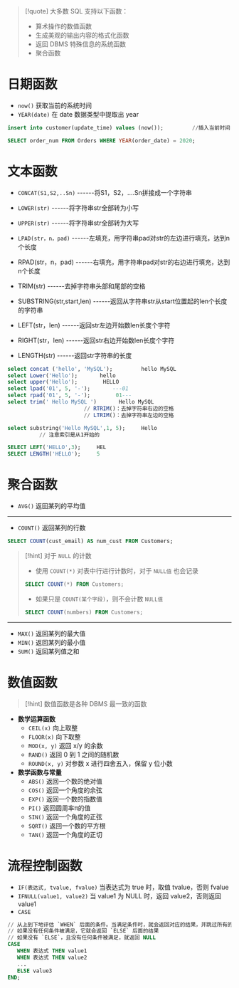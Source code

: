 >[!quote] 大多数 SQL 支持以下函数：
>- 算术操作的数值函数
>- 生成美观的输出内容的格式化函数
>- 返回 DBMS 特殊信息的系统函数
>- 聚合函数

# 日期函数
- `now()`  获取当前的系统时间
- `YEAR(date)`  在 date 数据类型中提取出 year

```sql
insert into customer(update_time) values (now());         //插入当前时间

SELECT order_num FROM Orders WHERE YEAR(order_date) = 2020;
```

# 文本函数

- `CONCAT(S1,S2,..Sn)`  ------将S1，S2，….Sn拼接成一个字符串

- `LOWER(str)`  ------将字符串str全部转为小写
- `UPPER(str)`  ------将字符串str全部转为大写

- `LPAD(str，n，pad)`  ------左填充，用字符串pad对str的左边进行填充，达到n个长度
- RPAD(str，n，pad)  ------右填充，用字符串pad对str的右边进行填充，达到n个长度

- TRIM(str)  ------去掉字符串头部和尾部的空格
- SUBSTRING(str,start,len)  ------返回从字符串str从start位置起的len个长度的字符串

- LEFT(str，len)  ------返回str左边开始数len长度个字符
- RIGHT(str，len)  ------返回str右边开始数len长度个字符
- LENGTH(str)  ------返回str字符串的长度

```sql
select concat ('hello', 'MySQL');         hello MySQL 
select Lower('Hello');       hello
select upper('Hello');        HELLO
select lpad('01', 5, '-');       ---01
select rpad('01', 5, '-');        01---
select trim(' Hello MySQL ')       Hello MySQL
						// RTRIM()：去掉字符串右边的空格
						// LTRIM()：去掉字符串左边的空格

select substring('Hello MySQL',1, 5);     Hello
          // 注意索引是从1开始的

SELECT LEFT('HELLO',3);     HEL
SELECT LENGTH('HELLO');     5
```

# 聚合函数
- `AVG()` 返回某列的平均值

---

- `COUNT()` 返回某列的行数

```sql
SELECT COUNT(cust_email) AS num_cust FROM Customers;
```

>[!hint] 对于 `NULL` 的计数
>- 使用 `COUNT(*)` 对表中行进行计数时，对于 `NULL值` 也会记录
> ```sql
> SELECT COUNT(*) FROM Customers;
> ```
> 
> - 如果只是 `COUNT(某个字段)`，则不会计数 `NULL值`
> ```sql
> SELECT COUNT(numbers) FROM Customers;
> ```

---

- `MAX()` 返回某列的最大值
- `MIN()` 返回某列的最小值
- `SUM()` 返回某列值之和

# 数值函数
>[!hint] 数值函数是各种 DBMS 最一致的函数

- **数学运算函数**
	- `CEIL(x)` 向上取整
	- `FLOOR(x)` 向下取整
	- `MOD(x, y)` 返回 x/y 的余数
	- `RAND()` 返回 0 到 1 之间的随机数
	- `ROUND(x, y)` 对参数 x 进行四舍五入，保留 y 位小数
- **数学函数与常量**
	- `ABS()` 返回一个数的绝对值
	- `COS()` 返回一个角度的余弦
	- `EXP()` 返回一个数的指数值
	- `PI()` 返回圆周率π的值
	- `SIN()` 返回一个角度的正弦
	- `SQRT()` 返回一个数的平方根
	- `TAN()` 返回一个角度的正切

# 流程控制函数

- `IF(表达式, tvalue, fvalue)` 当表达式为 true 时，取值 tvalue，否则 fvalue
- `IFNULL(value1, value2)` 当 value1 为 NULL 时，返回 value2，否则返回 value1
- `CASE` 
    
```sql
// 从上到下地评估 `WHEN` 后面的条件。当满足条件时，就会返回对应的结果，并跳过所有的剩余条件
// 如果没有任何条件被满足，它就会返回 `ELSE` 后面的结果
// 如果没有 `ELSE`，且没有任何条件被满足，就返回 NULL
CASE
   WHEN 表达式 THEN value1
   WHEN 表达式 THEN value2
   ...
   ELSE value3
END;
```



